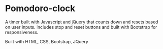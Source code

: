 # Pomodoro-clock
A timer built with Javascript and jQuery that counts down and resets based on user inputs.  Includes stop and reset buttons and built with Bootstrap for responsiveness.

Built with HTML, CSS, Bootstrap, JQuery
